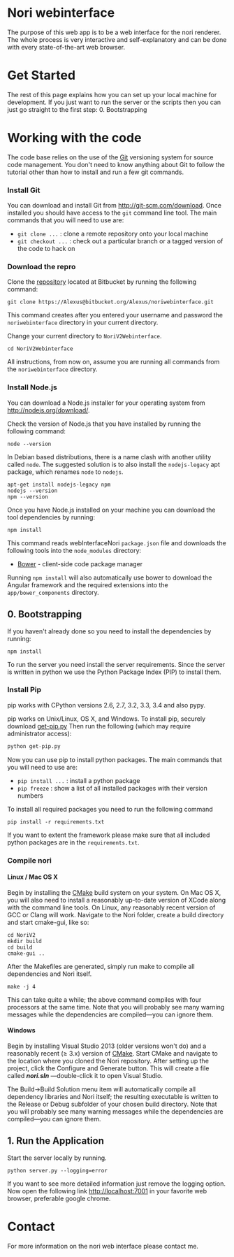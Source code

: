 ﻿# Nori webinterface
The purpose of this web app is to be a web interface for the nori renderer. The whole process is very interactive and self-explanatory and can be done with every state-of-the-art web browser.
# Get Started
The rest of this page explains how you can set up your local machine for development.
If you just want to run the server or the scripts then you can just go straight to the first step:
0. Bootstrapping

# Working with the code
The code base relies on the use of the [Git][git] versioning system for source code management.
You don't need to know anything about Git to follow the tutorial other than how to install and run
a few git commands.


### Install Git

You can download and install Git from http://git-scm.com/download. Once installed you should have
access to the `git` command line tool.  The main commands that you will need to use are:

- `git clone ...` : clone a remote repository onto your local machine
- `git checkout ...` : check out a particular branch or a tagged version of the code to hack on

### Download the repro

Clone the [repository][web-app] located at Bitbucket by running the following
command:

```
git clone https://Alexus@bitbucket.org/Alexus/noriwebinterface.git
```

This command creates after you entered your username and password the `noriwebinterface` directory in your current directory.

Change your current directory to `NoriV2Webinterface`.

```
cd NoriV2Webinterface
```

All instructions, from now on, assume you are running all commands from the
`noriwebinterface` directory.


### Install Node.js

You can download a Node.js installer for your operating system from http://nodejs.org/download/.

Check the version of Node.js that you have installed by running the following command:

```
node --version
```

In Debian based distributions, there is a name clash with another utility called `node`. The
suggested solution is to also install the `nodejs-legacy` apt package, which renames `node` to
`nodejs`.

```
apt-get install nodejs-legacy npm
nodejs --version
npm --version
```

Once you have Node.js installed on your machine you can download the tool dependencies by running:

```
npm install
```

This command reads webInterfaceNori `package.json` file and downloads the following tools
into the `node_modules` directory:

- [Bower][bower] - client-side code package manager

Running `npm install` will also automatically use bower to download the Angular framework and the required extensions into the
 `app/bower_components` directory. 

## 0. Bootstrapping
If you haven't already done so you need to install the dependencies by running:
```
npm install
```
To run the server you need install the server requirements. Since the server is written in python 
we use the Python Package Index (PIP) to install them.


### Install Pip
pip works with CPython versions 2.6, 2.7, 3.2, 3.3, 3.4 and also pypy.

pip works on Unix/Linux, OS X, and Windows.
To install pip, securely download [get-pip.py][pip]
Then run the following (which may require administrator access):

```python
python get-pip.py
```

Now you can use pip to install python packages. The main commands that you will need to 
use are:
- `pip install ...` : install a python package
- `pip freeze` : show a list of all installed packages with their version numbers

To install all required packages you need to run the following command

```
pip install -r requirements.txt
```
If you want to extent the framework please make sure that all included python packages are in the `requirements.txt`.


### Compile nori
#### Linux / Mac OS X
Begin by installing the [CMake][cmake] build system on your system. On Mac OS X, you will also need to install a reasonably up-to-date version of XCode along with the command line tools. On Linux, any reasonably recent version of GCC or Clang will work. Navigate to the Nori folder, create a build directory and start cmake-gui, like so:
```
cd NoriV2
mkdir build
cd build
cmake-gui ..
```
After the Makefiles are generated, simply run make to compile all dependencies and Nori itself.
```
make -j 4
```
This can take quite a while; the above command compiles with four processors at the same time. Note that you will probably see many warning messages while the dependencies are compiled—you can ignore them.

#### Windows
Begin by installing Visual Studio 2013 (older versions won't do) and a reasonably recent (≥ 3.x) version of [CMake][cmake]. Start CMake and navigate to the location where you cloned the Nori repository.
After setting up the project, click the Configure and Generate button. This will create a file called ***nori.sln*** —double-click it to open Visual Studio.

The Build->Build Solution menu item will automatically compile all dependency libraries and Nori itself; the resulting executable is written to the Release or Debug subfolder of your chosen build directory. Note that you will probably see many warning messages while the dependencies are compiled—you can ignore them.
## 1. Run the Application
Start the server locally by running.
```
python server.py --logging=error
```
If you want to see more detailed information just remove the logging option.
Now open the following link [http://localhost:7001][webapp] in your favorite 
web browser, preferable google chrome.



# Contact

For more information on the nori web interface please contact me.


[web-app]: https://github.com/mworchel/NoriV2Webinterface
[git]: http://git-scm.com/
[node]: http://nodejs.org/
[cmake]: http://www.cmake.org/download/
[protractor]: https://github.com/angular/protractor
[bower]: http://bower.io/
[http-server]: https://github.com/nodeapps/http-server
[karma]: https://github.com/karma-runner/karma
[pip]: https://bootstrap.pypa.io/get-pip.py
[webapp]: http://localhost:7001

[linuxCmake]: app/images/linux-cmake.png?raw=true "Set the build type to Unix Makefiles and then press the Configure and Generate buttons." 